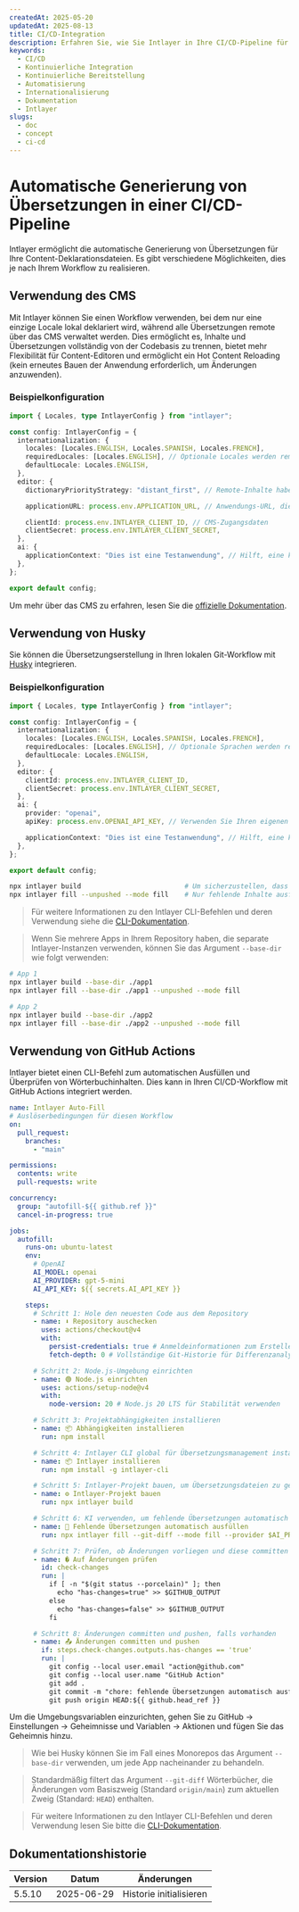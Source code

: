 ```yaml
---
createdAt: 2025-05-20
updatedAt: 2025-08-13
title: CI/CD-Integration
description: Erfahren Sie, wie Sie Intlayer in Ihre CI/CD-Pipeline für automatisiertes Content-Management und Deployment integrieren.
keywords:
  - CI/CD
  - Kontinuierliche Integration
  - Kontinuierliche Bereitstellung
  - Automatisierung
  - Internationalisierung
  - Dokumentation
  - Intlayer
slugs:
  - doc
  - concept
  - ci-cd
---
```


# Automatische Generierung von Übersetzungen in einer CI/CD-Pipeline

Intlayer ermöglicht die automatische Generierung von Übersetzungen für Ihre Content-Deklarationsdateien. Es gibt verschiedene Möglichkeiten, dies je nach Ihrem Workflow zu realisieren.

## Verwendung des CMS

Mit Intlayer können Sie einen Workflow verwenden, bei dem nur eine einzige Locale lokal deklariert wird, während alle Übersetzungen remote über das CMS verwaltet werden. Dies ermöglicht es, Inhalte und Übersetzungen vollständig von der Codebasis zu trennen, bietet mehr Flexibilität für Content-Editoren und ermöglicht ein Hot Content Reloading (kein erneutes Bauen der Anwendung erforderlich, um Änderungen anzuwenden).

### Beispielkonfiguration

```ts fileName="intlayer.config.ts"
import { Locales, type IntlayerConfig } from "intlayer";

const config: IntlayerConfig = {
  internationalization: {
    locales: [Locales.ENGLISH, Locales.SPANISH, Locales.FRENCH],
    requiredLocales: [Locales.ENGLISH], // Optionale Locales werden remote verwaltet
    defaultLocale: Locales.ENGLISH,
  },
  editor: {
    dictionaryPriorityStrategy: "distant_first", // Remote-Inhalte haben Vorrang

    applicationURL: process.env.APPLICATION_URL, // Anwendungs-URL, die vom CMS verwendet wird

    clientId: process.env.INTLAYER_CLIENT_ID, // CMS-Zugangsdaten
    clientSecret: process.env.INTLAYER_CLIENT_SECRET,
  },
  ai: {
    applicationContext: "Dies ist eine Testanwendung", // Hilft, eine konsistente Übersetzungserstellung sicherzustellen
  },
};

export default config;
```

Um mehr über das CMS zu erfahren, lesen Sie die [offizielle Dokumentation](https://github.com/aymericzip/intlayer/blob/main/docs/docs/de/intlayer_CMS.md).

## Verwendung von Husky

Sie können die Übersetzungserstellung in Ihren lokalen Git-Workflow mit [Husky](https://typicode.github.io/husky/) integrieren.

### Beispielkonfiguration

```ts fileName="intlayer.config.ts"
import { Locales, type IntlayerConfig } from "intlayer";

const config: IntlayerConfig = {
  internationalization: {
    locales: [Locales.ENGLISH, Locales.SPANISH, Locales.FRENCH],
    requiredLocales: [Locales.ENGLISH], // Optionale Sprachen werden remote verwaltet
    defaultLocale: Locales.ENGLISH,
  },
  editor: {
    clientId: process.env.INTLAYER_CLIENT_ID,
    clientSecret: process.env.INTLAYER_CLIENT_SECRET,
  },
  ai: {
    provider: "openai",
    apiKey: process.env.OPENAI_API_KEY, // Verwenden Sie Ihren eigenen API-Schlüssel

    applicationContext: "Dies ist eine Testanwendung", // Hilft, eine konsistente Übersetzungserstellung sicherzustellen
  },
};

export default config;
```

```bash fileName=".husky/pre-push"
npx intlayer build                          # Um sicherzustellen, dass die Wörterbücher auf dem neuesten Stand sind
npx intlayer fill --unpushed --mode fill    # Nur fehlende Inhalte ausfüllen, bestehende nicht aktualisieren
```

> Für weitere Informationen zu den Intlayer CLI-Befehlen und deren Verwendung siehe die [CLI-Dokumentation](https://github.com/aymericzip/intlayer/blob/main/docs/docs/de/intlayer_cli.md).

> Wenn Sie mehrere Apps in Ihrem Repository haben, die separate Intlayer-Instanzen verwenden, können Sie das Argument `--base-dir` wie folgt verwenden:

```bash fileName=".husky/pre-push"
# App 1
npx intlayer build --base-dir ./app1
npx intlayer fill --base-dir ./app1 --unpushed --mode fill

# App 2
npx intlayer build --base-dir ./app2
npx intlayer fill --base-dir ./app2 --unpushed --mode fill
```

## Verwendung von GitHub Actions

Intlayer bietet einen CLI-Befehl zum automatischen Ausfüllen und Überprüfen von Wörterbuchinhalten. Dies kann in Ihren CI/CD-Workflow mit GitHub Actions integriert werden.

```yaml fileName=".github/workflows/intlayer-translate.yml"
name: Intlayer Auto-Fill
# Auslöserbedingungen für diesen Workflow
on:
  pull_request:
    branches:
      - "main"

permissions:
  contents: write
  pull-requests: write

concurrency:
  group: "autofill-${{ github.ref }}"
  cancel-in-progress: true

jobs:
  autofill:
    runs-on: ubuntu-latest
    env:
      # OpenAI
      AI_MODEL: openai
      AI_PROVIDER: gpt-5-mini
      AI_API_KEY: ${{ secrets.AI_API_KEY }}

    steps:
      # Schritt 1: Hole den neuesten Code aus dem Repository
      - name: ⬇️ Repository auschecken
        uses: actions/checkout@v4
        with:
          persist-credentials: true # Anmeldeinformationen zum Erstellen von PRs beibehalten
          fetch-depth: 0 # Vollständige Git-Historie für Differenzanalyse abrufen

      # Schritt 2: Node.js-Umgebung einrichten
      - name: 🟢 Node.js einrichten
        uses: actions/setup-node@v4
        with:
          node-version: 20 # Node.js 20 LTS für Stabilität verwenden

      # Schritt 3: Projektabhängigkeiten installieren
      - name: 📦 Abhängigkeiten installieren
        run: npm install

      # Schritt 4: Intlayer CLI global für Übersetzungsmanagement installieren
      - name: 📦 Intlayer installieren
        run: npm install -g intlayer-cli

      # Schritt 5: Intlayer-Projekt bauen, um Übersetzungsdateien zu generieren
      - name: ⚙️ Intlayer-Projekt bauen
        run: npx intlayer build

      # Schritt 6: KI verwenden, um fehlende Übersetzungen automatisch auszufüllen
      - name: 🤖 Fehlende Übersetzungen automatisch ausfüllen
        run: npx intlayer fill --git-diff --mode fill --provider $AI_PROVIDER --model $AI_MODEL --api-key $AI_API_KEY

      # Schritt 7: Prüfen, ob Änderungen vorliegen und diese committen
      - name: � Auf Änderungen prüfen
        id: check-changes
        run: |
          if [ -n "$(git status --porcelain)" ]; then
            echo "has-changes=true" >> $GITHUB_OUTPUT
          else
            echo "has-changes=false" >> $GITHUB_OUTPUT
          fi

      # Schritt 8: Änderungen committen und pushen, falls vorhanden
      - name: 📤 Änderungen committen und pushen
        if: steps.check-changes.outputs.has-changes == 'true'
        run: |
          git config --local user.email "action@github.com"
          git config --local user.name "GitHub Action"
          git add .
          git commit -m "chore: fehlende Übersetzungen automatisch ausfüllen [skip ci]"
          git push origin HEAD:${{ github.head_ref }}
```

Um die Umgebungsvariablen einzurichten, gehen Sie zu GitHub → Einstellungen → Geheimnisse und Variablen → Aktionen und fügen Sie das Geheimnis hinzu.

> Wie bei Husky können Sie im Fall eines Monorepos das Argument `--base-dir` verwenden, um jede App nacheinander zu behandeln.

> Standardmäßig filtert das Argument `--git-diff` Wörterbücher, die Änderungen vom Basiszweig (Standard `origin/main`) zum aktuellen Zweig (Standard: `HEAD`) enthalten.

> Für weitere Informationen zu den Intlayer CLI-Befehlen und deren Verwendung lesen Sie bitte die [CLI-Dokumentation](https://github.com/aymericzip/intlayer/blob/main/docs/docs/de/intlayer_cli.md).

## Dokumentationshistorie

| Version | Datum      | Änderungen              |
| ------- | ---------- | ----------------------- |
| 5.5.10  | 2025-06-29 | Historie initialisieren |
